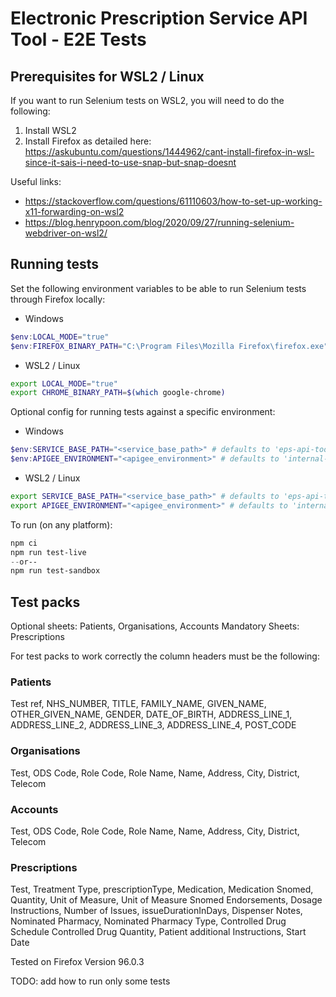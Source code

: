 # Electronic Prescription Service API Tool - E2E Tests

## Prerequisites for WSL2 / Linux

If you want to run Selenium tests on WSL2, you will need to do the following:

1. Install WSL2
1. Install Firefox as detailed here: https://askubuntu.com/questions/1444962/cant-install-firefox-in-wsl-since-it-sais-i-need-to-use-snap-but-snap-doesnt

Useful links:
- https://stackoverflow.com/questions/61110603/how-to-set-up-working-x11-forwarding-on-wsl2
- https://blog.henrypoon.com/blog/2020/09/27/running-selenium-webdriver-on-wsl2/


## Running tests

Set the following environment variables to be able to run Selenium tests through Firefox locally:

- Windows
```powershell
$env:LOCAL_MODE="true"
$env:FIREFOX_BINARY_PATH="C:\Program Files\Mozilla Firefox\firefox.exe"  # <-- check this is the correct path for your setup
```

- WSL2 / Linux
```bash
export LOCAL_MODE="true"
export CHROME_BINARY_PATH=$(which google-chrome)
```


Optional config for running tests against a specific environment:

- Windows
```powershell
$env:SERVICE_BASE_PATH="<service_base_path>" # defaults to 'eps-api-tool'
$env:APIGEE_ENVIRONMENT="<apigee_environment>" # defaults to 'internal-dev'
```

- WSL2 / Linux
```bash
export SERVICE_BASE_PATH="<service_base_path>" # defaults to 'eps-api-tool'
export APIGEE_ENVIRONMENT="<apigee_environment>" # defaults to 'internal-dev'
```

To run (on any platform):

```powershell
npm ci
npm run test-live
--or--
npm run test-sandbox
```

## Test packs
Optional sheets: Patients, Organisations, Accounts
Mandatory Sheets: Prescriptions

For test packs to work correctly the column headers must be the following:

### Patients
Test ref, NHS_NUMBER, TITLE, FAMILY_NAME, GIVEN_NAME, OTHER_GIVEN_NAME, GENDER, DATE_OF_BIRTH, ADDRESS_LINE_1, ADDRESS_LINE_2, ADDRESS_LINE_3, ADDRESS_LINE_4, POST_CODE

### Organisations
Test, ODS Code, Role Code, Role Name, Name, Address, City, District, Telecom

### Accounts
Test, ODS Code, Role Code, Role Name, Name, Address, City, District, Telecom

### Prescriptions
Test, Treatment Type, prescriptionType, Medication, Medication Snomed, Quantity, Unit of Measure, Unit of Measure Snomed
Endorsements, Dosage Instructions, Number of Issues, issueDurationInDays, Dispenser Notes, Nominated Pharmacy, Nominated Pharmacy Type, Controlled Drug Schedule Controlled Drug Quantity, Patient additional Instructions, Start Date



Tested on Firefox Version 96.0.3

TODO: add how to run only some tests
